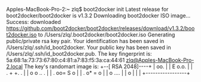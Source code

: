 Apples-MacBook-Pro-2:~ zlq$ boot2docker init
Latest release for boot2docker/boot2docker is v1.3.2
Downloading boot2docker ISO image...
Success: downloaded https://github.com/boot2docker/boot2docker/releases/download/v1.3.2/boot2docker.iso
	to /Users/zlq/.boot2docker/boot2docker.iso
Generating public/private rsa key pair.
Your identification has been saved in /Users/zlq/.ssh/id_boot2docker.
Your public key has been saved in /Users/zlq/.ssh/id_boot2docker.pub.
The key fingerprint is:
5a:68:1a:73:73:67:80:c4:81:a7:83:f5:3a:ca:44:61 zlq@Apples-MacBook-Pro-2.local
The key's randomart image is:
+--[ RSA 2048]----+
|     oo.         |
|  E o.o.         |
| . + +. .        |
|  o o .. .       |
| .  oo= S o      |
|  . o* = o       |
| o ....          |
|  o              |
|                 |
+-----------------+